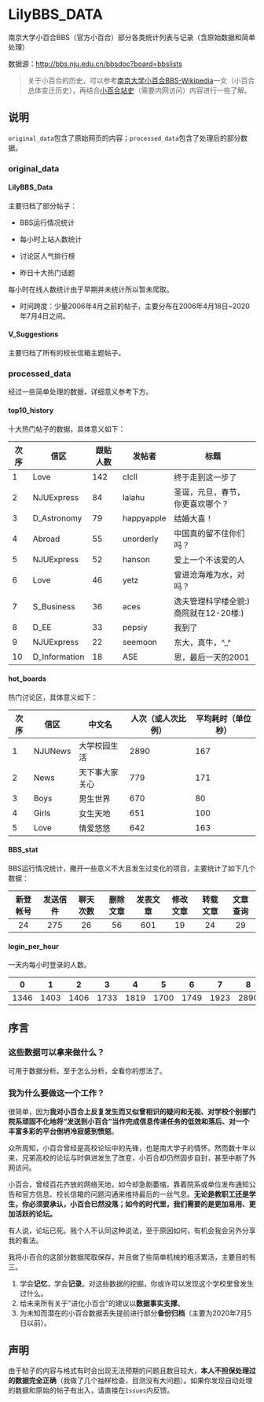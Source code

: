 # LilyBBS_DATA
 南京大学小百合BBS（官方小百合）部分各类统计列表与记录（含原始数据和简单处理）

数据源：http://bbs.nju.edu.cn/bbsdoc?board=bbslists

 > 关于小百合的历史，可以参考[南京大学小百合BBS-Wikipedia](https://zh.wikipedia.org/wiki/%E5%8D%97%E4%BA%AC%E5%A4%A7%E5%AD%A6%E5%B0%8F%E7%99%BE%E5%90%88BBS)一文（小百合总体变迁历史），再结合[小百合站史](http://bbs.nju.edu.cn/bbs0an?path=/er030540162)（需要内网访问）内容进行一些了解。

## 说明

`original_data`包含了原始网页的内容；`processed_data`包含了处理后的部分数据。

### original_data

#### LilyBBS_Data

主要归档了部分帖子：

+ BBS运行情况统计

+ 每小时上站人数统计

+ 讨论区人气排行榜

+ 昨日十大热门话题

每小时在线人数统计由于早期并未统计所以暂未爬取。

+ 时间跨度：少量2006年4月之前的帖子，主要分布在2006年4月18日~2020年7月4日之间。

#### V_Suggestions

主要归档了所有的校长信箱主题帖子。

### processed_data

经过一些简单处理的数据，详细意义参考下方。

#### top10_history

十大热门帖子的数据，具体意义如下：

| 次序 | 信区 | 跟贴人数 | 发帖者 | 标题 |
| ---- | ---- | -------- | ------ | ---- |
|1 | Love | 142 | clcll | 终于走到这一步了|
|2 | NJUExpress | 84 | lalahu | 圣诞，元旦，春节，你更喜欢哪个？|
|3 | D_Astronomy | 79 | happyapple | 结婚大喜！|
|4 | Abroad | 55 | unorderly | 中国真的留不住你们吗？|
|5 | NJUExpress | 52 | hanson | 爱上一个不该爱的人|
|6 | Love | 46 | yetz | 曾进沧海难为水，对吗？|
|7 | S_Business | 36 | aces | 逸夫管理科学楼全貌:)商院就在12-20楼:)|
|8 | D_EE | 33 | pepsiy | 我到了|
|9 | NJUExpress | 22 | seemoon | 东大，真牛，^_^|
|10 | D_Information | 18 | ASE | 恩，最后一天的2001|

#### hot_boards

热门讨论区，具体意义如下：

| 次序 | 信区 | 中文名 | 人次（或人次比例） | 平均耗时（单位秒） |
| ---- | ---- | ------ | ---- | -------- |
|1 | NJUNews | 大学校园生活  | 2890 | 167|
|2 | News | 天下事大家关心  | 779 | 171|
|3 | Boys | 男生世界  | 670 | 80|
|4 | Girls | 女生天地  | 651 | 100|
|5 | Love | 情爱悠悠  | 642 | 163|

#### BBS_stat

BBS运行情况统计，撇开一些意义不大且发生过变化的项目，主要统计了如下几个数据：

| 新登帐号 | 发送信件 | 聊天次数 | 删除文章 | 发表文章 | 修改文章 | 转载文章 | 文章查询 |
| :------: | :------: | :------: | :------: | :------: | :------: | :------: | :------: |
|    24    |   275    |    26    |    56    |   601    |    19    |    24    |    29    |

#### login_per_hour

一天内每小时登录的人数。

| 0    | 1    | 2    | 3    | 4    | 5    | 6    | 7    | 8    | 9    | 10   | 11   | 12   | 13   | 14   | 15   | 16   | 17   | 18   | 19   | 20   | 21   | 22   | 23   |
| ---- | ---- | ---- | ---- | ---- | ---- | ---- | ---- | ---- | ---- | ---- | ---- | ---- | ---- | ---- | ---- | ---- | ---- | ---- | ---- | ---- | ---- | ---- | ---- |
| 1346 | 1403 | 1406 | 1733 | 1819 | 1700 | 1749 | 1923 | 2890 | 3307 | 3174 | 2568 | 3279 | 2497 | 2775 | 2717 | 3152 | 2439 | 1963 | 2094 | 2245 | 2312 | 2253 | 2103 |

## 序言

### 这些数据可以拿来做什么？

可用于数据分析。至于怎么分析，全看你的想法了。

### 我为什么要做这一个工作？

很简单，因为**我对小百合上反复发生而又似曾相识的疑问和无视、对学校个别部门院系顽固不化地将“发送到小百合”当作完成信息传递任务的低效和落后、对一个丰富多彩的平台倒坍冷寂感到愤怒**。

众所周知，小百合曾经是高校论坛中的先锋，也是南大学子的情怀。然而数十年以来，兄弟高校的论坛与时俱进发生了改变，小百合却仍然固步自封，甚至中断了外网访问。

小百合，曾经百花齐放的网络天地，如今却急剧萎缩，靠着院系或单位发布通知公告和官方信息、校长信箱的问题沟通来维持最后的一丝气息。**无论是教职工还是学生，你必须要承认，小百合已然没落；如今的时代里，我们需要的是更加易用、更加活跃的论坛。**

有人说，论坛已死。我个人不认同这种说法，至于原因如何，有机会我会另外分享我的看法。

我将小百合的这部分数据爬取保存，并且做了些简单机械的粗活累活，主要目的有三。

1. 学会**记忆**，学会**记录**。对这些数据的挖掘，你或许可以发现这个学校里曾发生过什么。
2. 给未来所有关于“进化小百合”的建议以**数据事实支撑**。
3. 为未知而潜在的小百合数据丢失提前进行部分**备份归档**（主要为2020年7月5日以前）。

## 声明

由于帖子的内容与格式有时会出现无法预期的问题且数目较大，**本人不担保处理过的数据完全正确**（我做了几个抽样检查，目测没有大问题）。如果你发现自动处理的数据和原始的帖子有出入，请直接在`Issues`内反馈。